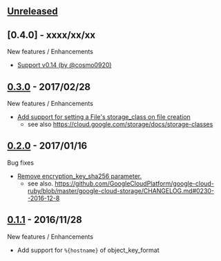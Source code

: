 ## [Unreleased]

## [0.4.0] - xxxx/xx/xx

New features / Enhancements

- [Support v0.14 (by @cosmo0920)](https://github.com/daichirata/fluent-plugin-gcs/pull/6)

## [0.3.0] - 2017/02/28

New features / Enhancements

- [Add support for setting a File's storage_class on file creation](https://github.com/daichirata/fluent-plugin-gcs/pull/4)
  - see also https://cloud.google.com/storage/docs/storage-classes

## [0.2.0] - 2017/01/16

Bug fixes

- [Remove encryption_key_sha256 parameter.](https://github.com/daichirata/fluent-plugin-gcs/pull/2)
  - see also. https://github.com/GoogleCloudPlatform/google-cloud-ruby/blob/master/google-cloud-storage/CHANGELOG.md#0230--2016-12-8

## [0.1.1] - 2016/11/28

New features / Enhancements

- Add support for `%{hostname}` of object_key_format

[Unreleased]: https://github.com/daichirata/fluent-plugin-gcs/compare/v0.3.0...HEAD
[0.3.0]: https://github.com/daichirata/fluent-plugin-gcs/compare/v0.2.0...v0.3.0
[0.2.0]: https://github.com/daichirata/fluent-plugin-gcs/compare/v0.1.0...v0.2.0
[0.1.1]: https://github.com/daichirata/fluent-plugin-gcs/compare/v0.1.0...v0.1.1

